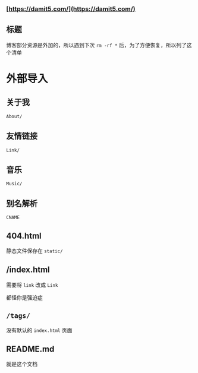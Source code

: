 ### [https://damit5.com/](https://damit5.com/)

## 标题

博客部分资源是外加的，所以遇到下次 `rm -rf *` 后，为了方便恢复，所以列了这个清单

# 外部导入
## 关于我

`About/`

## 友情链接

`Link/`

## 音乐

`Music/`

## 别名解析

`CNAME`

## 404.html

静态文件保存在
`static/`

## /index.html

需要将 `link` 改成 `Link`

都怪你是强迫症

## `/tags/`

没有默认的 `index.html` 页面

## README.md

就是这个文档
